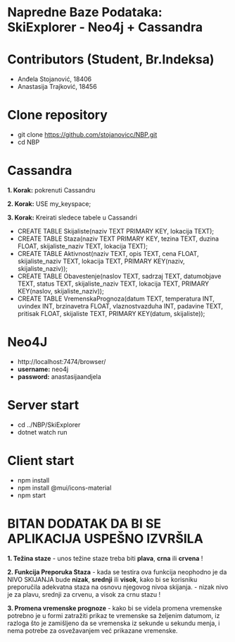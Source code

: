 # Napredne Baze Podataka: SkiExplorer - Neo4j + Cassandra

#  Contributors (Student, Br.Indeksa)
  - Anđela Stojanović, 18406
  - Anastasija Trajković, 18456

# Clone repository
 - git clone https://github.com/stojanovicc/NBP.git
 - cd NBP

# Cassandra
**1. Korak:** pokrenuti Cassandru

**2. Korak:** USE my_keyspace;

**3. Korak:** Kreirati sledece tabele u Cassandri
- CREATE TABLE Skijaliste(naziv TEXT PRIMARY KEY, lokacija TEXT);
- CREATE TABLE Staza(naziv TEXT PRIMARY KEY, tezina TEXT, duzina FLOAT, skijaliste_naziv TEXT, lokacija TEXT);
- CREATE TABLE Aktivnost(naziv TEXT, opis TEXT, cena FLOAT, skijaliste_naziv TEXT, lokacija TEXT, PRIMARY KEY(naziv, skijaliste_naziv));
- CREATE TABLE Obavestenje(naslov TEXT, sadrzaj TEXT, datumobjave TEXT, status TEXT, skijaliste_naziv TEXT, lokacija TEXT, PRIMARY KEY(naslov, skijaliste_naziv));
- CREATE TABLE VremenskaPrognoza(datum TEXT, temperatura INT, uvindex INT, brzinavetra FLOAT, vlaznostvazduha INT, padavine TEXT, pritisak FLOAT, skijaliste TEXT, PRIMARY KEY(datum, skijaliste));

# Neo4J
- http://localhost:7474/browser/
- **username:** neo4j
- **password:** anastasijaandjela

# Server start
  - cd ../NBP/SkiExplorer
  - dotnet watch run

# Client start
  - npm install
  - npm install @mui/icons-material
  - npm start

# BITAN DODATAK DA BI SE APLIKACIJA USPEŠNO IZVRŠILA
**1. Težina staze**
    - unos težine staze treba biti **plava**, **crna** ili **crvena** !
    
**2. Funkcija Preporuka Staza**
    - kada se testira ova funkcija neophodno je da NIVO SKIJANJA bude **nizak**, **srednji** ili **visok**, kako bi se korisniku preporučila adekvatna staza na osnovu njegovog nivoa skijanja.
    - nizak nivo je za plavu, srednji za crvenu, a visok za crnu stazu !

**3. Promena vremenske prognoze**
    - kako bi se videla promena vremenske potrebno je u formi zatražiti prikaz te vremenske sa željenim datumom, iz razloga što je zamišljeno da se vremenska iz sekunde u sekundu menja, i nema potrebe za osvežavanjem već prikazane vremenske.
